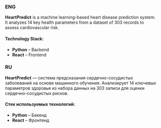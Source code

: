 ### **ENG**  
**HeartPredict** is a machine learning-based heart disease prediction system. It analyzes 14 key health parameters from a dataset of 303 records to assess cardiovascular risk.

#### **Technology Stack:**  
- **Python** – Backend  
- **React** – Frontend  

### **RU**  
**HeartPredict** — система предсказания сердечно-сосудистых заболеваний на основе машинного обучения. Анализирует 14 ключевых параметров здоровья из набора данных на 303 записи для оценки сердечно-сосудистых рисков.

#### **Стек используемых технологий:**  
- **Python** – Бекенд  
- **React** – Фронтенд  
